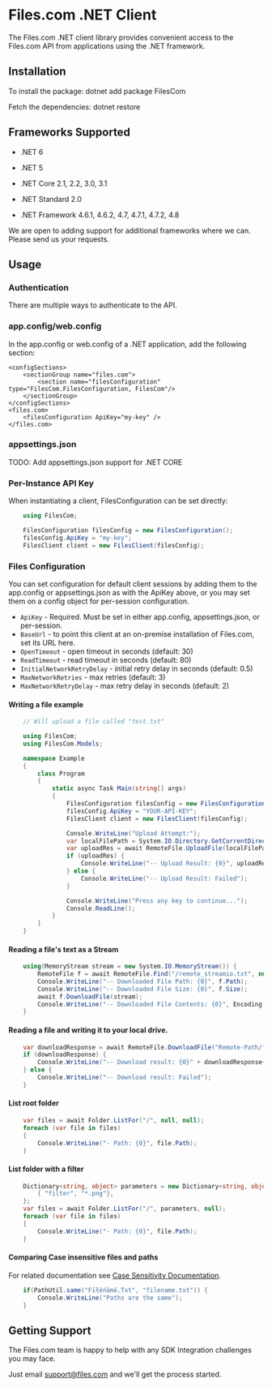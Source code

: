 ﻿# Files.com .NET Client

The Files.com .NET client library provides convenient access to the Files.com API from applications using the .NET framework.


## Installation

To install the package:
    dotnet add package FilesCom

Fetch the dependencies:
    dotnet restore


## Frameworks Supported 
- .NET 6

- .NET 5

- .NET Core 2.1, 2.2, 3.0, 3.1

- .NET Standard 2.0

- .NET Framework 4.6.1, 4.6.2, 4.7, 4.7.1, 4.7.2, 4.8

We are open to adding support for additional frameworks where we can.  Please send us your requests.


## Usage

### Authentication

There are multiple ways to authenticate to the API.


### app.config/web.config

In the app.config or web.config of a .NET application, add the following section:

    <configSections>
        <sectionGroup name="files.com">
            <section name="filesConfiguration" type="FilesCom.FilesConfiguration, FilesCom"/>
        </sectionGroup>
    </configSections>
    <files.com>
        <filesConfiguration ApiKey="my-key" />
    </files.com>


### appsettings.json

TODO: Add appsettings.json support for .NET CORE


### Per-Instance API Key

When instantiating a client, FilesConfiguration can be set directly:
```csharp
    using FilesCom;

    FilesConfiguration filesConfig = new FilesConfiguration();
    filesConfig.ApiKey = "my-key";
    FilesClient client = new FilesClient(filesConfig);
```

### Files Configuration

You can set configuration for default client sessions by adding them to the app.config or appsettings.json as with the ApiKey above,
or you may set them on a config object for per-session configuration.

* `ApiKey` - Required. Must be set in either app.config, appsettings.json, or per-session.
* `BaseUrl` - to point this client at an on-premise installation of Files.com, set its URL here.
* `OpenTimeout` - open timeout in seconds (default: 30)
* `ReadTimeout` - read timeout in seconds (default: 80)
* `InitialNetworkRetryDelay` - initial retry delay in seconds (default: 0.5)
* `MaxNetworkRetries` - max retries (default: 3)
* `MaxNetworkRetryDelay` - max retry delay in seconds (default: 2)


#### Writing a file example
```csharp 
    // Will upload a file called "test.txt"

    using FilesCom;
    using FilesCom.Models;

    namespace Example
    {
        class Program
        {
            static async Task Main(string[] args)
            {
                FilesConfiguration filesConfig = new FilesConfiguration();
                filesConfig.ApiKey = "YOUR-API-KEY";
                FilesClient client = new FilesClient(filesConfig);

                Console.WriteLine("Upload Attempt:");
                var localFilePath = System.IO.Directory.GetCurrentDirectory();
                var uploadRes = await RemoteFile.UploadFile(localFilePath + "/test.txt", "/test.txt");
                if (uploadRes) {
                    Console.WriteLine("-- Upload Result: {0}", uploadRes.ToString());
                } else {
                    Console.WriteLine("-- Upload Result: Failed");
                }

                Console.WriteLine("Press any key to continue...");
                Console.ReadLine();
            }
        }
    }
```

#### Reading a file's text as a Stream
```csharp 
    using(MemoryStream stream = new System.IO.MemoryStream()) {
        RemoteFile f = await RemoteFile.Find("/remote_streamio.txt", null, null);
        Console.WriteLine("-- Downloaded File Path: {0}", f.Path);
        Console.WriteLine("-- Downloaded File Size: {0}", f.Size);
        await f.DownloadFile(stream);
        Console.WriteLine("-- Downloaded File Contents: {0}", Encoding.UTF8.GetString(stream.ToArray()));
    }
```

#### Reading a file and writing it to your local drive.
```csharp 
    var downloadResponse = await RemoteFile.DownloadFile("Remote-Path/file.txt", "Local-Path/file.txt");
    if (downloadResponse) {
        Console.WriteLine("-- Download result: {0}" + downloadResponse+.ToString());
    } else {
        Console.WriteLine("-- Download result: Failed");
    }
```

#### List root folder
```csharp 
    var files = await Folder.ListFor("/", null, null);
    foreach (var file in files)
    {
        Console.WriteLine("- Path: {0}", file.Path);
    }
```

#### List folder with a filter
```csharp 
    Dictionary<string, object> parameters = new Dictionary<string, object>(){
        { "filter", "*.png"},
    };
    var files = await Folder.ListFor("/", parameters, null);
    foreach (var file in files)
    {
        Console.WriteLine("- Path: {0}", file.Path);
    }
```

#### Comparing Case insensitive files and paths
For related documentation see [Case Sensitivity Documentation](https://www.files.com/docs/topics/file-system-semantics#case-sensitivity).
```csharp
    if(PathUtil.same("Fïłèńämê.Txt", "filename.txt")) {
        Console.WriteLine("Paths are the same");
    }
```

## Getting Support

The Files.com team is happy to help with any SDK Integration challenges you may face.

Just email support@files.com and we'll get the process started.

